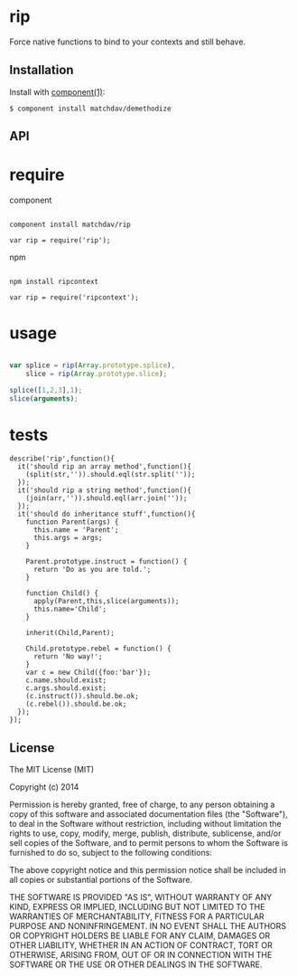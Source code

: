 
# rip

  Force native functions to bind to your contexts and still behave.

## Installation

  Install with [component(1)](http://component.io):

    $ component install matchdav/demethodize

## API

# require

component

```

component install matchdav/rip

var rip = require('rip');

```

npm

```

npm install ripcontext

var rip = require('ripcontext');

```

# usage

```javascript

var splice = rip(Array.prototype.splice),
    slice = rip(Array.prototype.slice);

splice([1,2,3],1);
slice(arguments);

```

# tests

```
describe('rip',function(){
  it('should rip an array method',function(){
    (split(str,'')).should.eql(str.split(''));
  });
  it('should rip a string method',function(){
    (join(arr,'')).should.eql(arr.join(''));
  });
  it('should do inheritance stuff',function(){
    function Parent(args) {
      this.name = 'Parent';
      this.args = args;
    }

    Parent.prototype.instruct = function() {
      return 'Do as you are told.';
    }

    function Child() {
      apply(Parent,this,slice(arguments));
      this.name='Child';
    }

    inherit(Child,Parent);

    Child.prototype.rebel = function() {
      return 'No way!';
    }
    var c = new Child({foo:'bar'});
    c.name.should.exist;
    c.args.should.exist;
    (c.instruct()).should.be.ok;
    (c.rebel()).should.be.ok;
  });
});

```


## License

  The MIT License (MIT)

  Copyright (c) 2014 <copyright holders>

  Permission is hereby granted, free of charge, to any person obtaining a copy
  of this software and associated documentation files (the "Software"), to deal
  in the Software without restriction, including without limitation the rights
  to use, copy, modify, merge, publish, distribute, sublicense, and/or sell
  copies of the Software, and to permit persons to whom the Software is
  furnished to do so, subject to the following conditions:

  The above copyright notice and this permission notice shall be included in
  all copies or substantial portions of the Software.

  THE SOFTWARE IS PROVIDED "AS IS", WITHOUT WARRANTY OF ANY KIND, EXPRESS OR
  IMPLIED, INCLUDING BUT NOT LIMITED TO THE WARRANTIES OF MERCHANTABILITY,
  FITNESS FOR A PARTICULAR PURPOSE AND NONINFRINGEMENT. IN NO EVENT SHALL THE
  AUTHORS OR COPYRIGHT HOLDERS BE LIABLE FOR ANY CLAIM, DAMAGES OR OTHER
  LIABILITY, WHETHER IN AN ACTION OF CONTRACT, TORT OR OTHERWISE, ARISING FROM,
  OUT OF OR IN CONNECTION WITH THE SOFTWARE OR THE USE OR OTHER DEALINGS IN
  THE SOFTWARE.